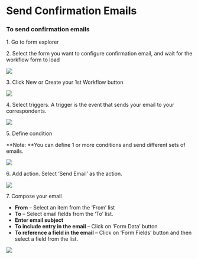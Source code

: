 # Send Confirmation Emails

### To send confirmation emails

1\. Go to form explorer

2\. Select the form you want to configure confirmation email, and wait for the workflow form to load

![](https://captisa.com/wp-content/uploads/2019/10/send-email-1.png)

3\. Click New or Create your 1st Workflow button

![](https://captisa.com/wp-content/uploads/2019/10/send-email-2.png)

4\. Select triggers. A trigger is the event that sends your email to your correspondents.

![](https://captisa.com/wp-content/uploads/2019/10/send-email-3-select-trigger.png)

5\. Define condition

**Note: **You can define 1 or more conditions and send different sets of emails.

![](https://captisa.com/wp-content/uploads/2019/10/send-email-4-define-condition.png)

6\. Add action. Select ‘Send Email’ as the action.

![](https://captisa.com/wp-content/uploads/2019/10/send-email-5-add-action.png)

7\. Compose your email

* **From** – Select an item from the ‘From’ list
* **To** – Select email fields from the ‘To’ list.
* **Enter email subject**
* **To include entry in the email** – Click on ‘Form Data’ button
* **To reference a field in the email** – Click on ‘Form Fields’ button and then select a field from the list.

![](https://captisa.com/wp-content/uploads/2019/10/send-email-6-define-action.png)
